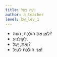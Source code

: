 ```yaml
---
title: נוֹעָה וְיָעֵל
author: a teacher
level: bw_lev_1
---
```



* לְאָן אַתְּ הוֹלֶכֶת, נוֹעָה?
* לַקּוֹלְנוֹעַ.
* וְאַתְּ, יָעֵל?
* אֲנִי הוֹלֶכֶת לְטַיֵּל!